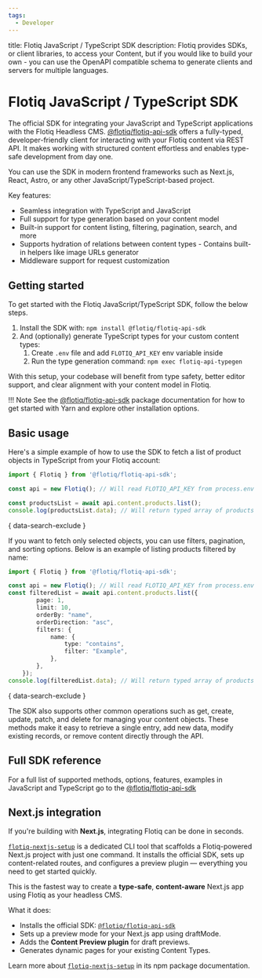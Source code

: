 ```yaml
---
tags:
  - Developer
---
```


title: Flotiq JavaScript / TypeScript SDK
description: Flotiq provides SDKs, or client libraries, to access your Content, but if you would like to build your own - you can use the OpenAPI compatible schema to generate clients and servers for multiple languages.

# Flotiq JavaScript / TypeScript SDK

The official SDK for integrating your JavaScript and TypeScript applications with the Flotiq Headless CMS.
[@flotiq/flotiq-api-sdk](https://www.npmjs.com/package/@flotiq/flotiq-api-sdk) offers a fully-typed,
developer-friendly client for interacting with your Flotiq content via REST API.
It makes working with structured content effortless and enables type-safe development from day one.

You can use the SDK in modern frontend frameworks such as Next.js, React, Astro, or any other JavaScript/TypeScript-based project.

Key features:

- Seamless integration with TypeScript and JavaScript
- Full support for type generation based on your content model
- Built-in support for content listing, filtering, pagination, search, and more
- Supports hydration of relations between content types
-️ Contains built-in helpers like image URLs generator
- Middleware support for request customization


## Getting started


To get started with the Flotiq JavaScript/TypeScript SDK, follow the below steps.

1. Install the SDK with: `npm install @flotiq/flotiq-api-sdk`
2. And (optionally) generate TypeScript types for your custom content types:
    1. Create `.env` file and add `FLOTIQ_API_KEY` env variable inside
    2. Run the type generation command: `npm exec flotiq-api-typegen`

With this setup, your codebase will benefit from type safety, better editor support,
and clear alignment with your content model in Flotiq.

!!! Note
    See the [@flotiq/flotiq-api-sdk](https://www.npmjs.com/package/@flotiq/flotiq-api-sdk) package documentation for
    how to get started with Yarn and explore other installation options.


## Basic usage

Here's a simple example of how to use the SDK to fetch a list of product objects in TypeScript from your Flotiq account:

```typescript
import { Flotiq } from '@flotiq/flotiq-api-sdk';

const api = new Flotiq(); // Will read FLOTIQ_API_KEY from process.env

const productsList = await api.content.products.list();
console.log(productsList.data); // Will return typed array of products
```
{ data-search-exclude }

If you want to fetch only selected objects, you can use filters, pagination, and sorting options.
Below is an example of listing products filtered by name:

```typescript
import { Flotiq } from '@flotiq/flotiq-api-sdk';

const api = new Flotiq(); // Will read FLOTIQ_API_KEY from process.env
const filteredList = await api.content.products.list({
        page: 1,
        limit: 10,
        orderBy: "name",
        orderDirection: "asc",
        filters: {
            name: {
                type: "contains",
                filter: "Example",
            },
        },
    });
console.log(filteredList.data); // Will return typed array of products
```
{ data-search-exclude }

The SDK also supports other common operations such as get, create, update, patch,
and delete for managing your content objects.
These methods make it easy to retrieve a single entry, add new data, modify existing records,
or remove content directly through the API.


## Full SDK reference

For a full list of supported methods, options, features, examples in JavaScript and TypeScript go to the 
[@flotiq/flotiq-api-sdk](https://www.npmjs.com/package/@flotiq/flotiq-api-sdk) 



## Next.js integration

If you're building with **Next.js**, integrating Flotiq can be done in seconds.

[`flotiq-nextjs-setup`](https://www.npmjs.com/package/flotiq-nextjs-setup) is a dedicated CLI tool
that scaffolds a Flotiq-powered Next.js project with just one command. 
It installs the official SDK, sets up content-related routes, and configures a preview plugin
— everything you need to get started quickly.

This is the fastest way to create a **type-safe**, **content-aware** Next.js app using Flotiq as your headless CMS.

What it does:

- Installs the official SDK: [`@flotiq/flotiq-api-sdk`](https://www.npmjs.com/package/@flotiq/flotiq-api-sdk)
- Sets up a preview mode for your Next.js app using draftMode.
- Adds the **Content Preview plugin** for draft previews.
- Generates dynamic pages for your existing Content Types.

Learn more about [`flotiq-nextjs-setup`](https://www.npmjs.com/package/flotiq-nextjs-setup) in its npm package documentation.
